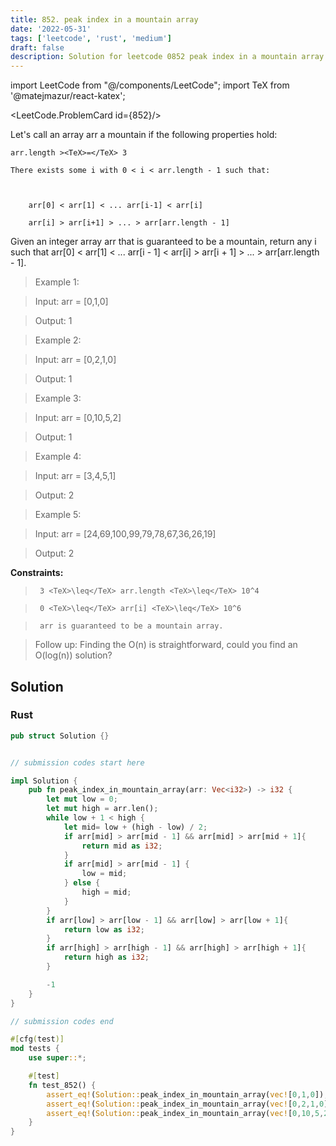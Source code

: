 ```yaml
---
title: 852. peak index in a mountain array
date: '2022-05-31'
tags: ['leetcode', 'rust', 'medium']
draft: false
description: Solution for leetcode 0852 peak index in a mountain array
---
```

import LeetCode from "@/components/LeetCode";
import TeX from '@matejmazur/react-katex';

<LeetCode.ProblemCard id={852}/>
 

  Let's call an array arr a mountain if the following properties hold:

  

  	arr.length ><TeX>=</TeX> 3

  	There exists some i with 0 < i < arr.length - 1 such that:

  	

  		arr[0] < arr[1] < ... arr[i-1] < arr[i] 

  		arr[i] > arr[i+1] > ... > arr[arr.length - 1]

  	

  	

  

  Given an integer array arr that is guaranteed to be a mountain, return any i such that arr[0] < arr[1] < ... arr[i - 1] < arr[i] > arr[i + 1] > ... > arr[arr.length - 1].

   

 >   Example 1:

 >   Input: arr <TeX>=</TeX> [0,1,0]

 >   Output: 1

 >   Example 2:

 >   Input: arr <TeX>=</TeX> [0,2,1,0]

 >   Output: 1

 >   Example 3:

 >   Input: arr <TeX>=</TeX> [0,10,5,2]

 >   Output: 1

 >   Example 4:

 >   Input: arr <TeX>=</TeX> [3,4,5,1]

 >   Output: 2

 >   Example 5:

 >   Input: arr <TeX>=</TeX> [24,69,100,99,79,78,67,36,26,19]

 >   Output: 2

   

  **Constraints:**

  

 >   	3 <TeX>\leq</TeX> arr.length <TeX>\leq</TeX> 10^4

 >   	0 <TeX>\leq</TeX> arr[i] <TeX>\leq</TeX> 10^6

 >   	arr is guaranteed to be a mountain array.

  

   

 >   Follow up: Finding the O(n) is straightforward, could you find an O(log(n)) solution?


## Solution
### Rust
```rust
pub struct Solution {}


// submission codes start here

impl Solution {
    pub fn peak_index_in_mountain_array(arr: Vec<i32>) -> i32 {
        let mut low = 0;
        let mut high = arr.len();
        while low + 1 < high {
            let mid= low + (high - low) / 2;
            if arr[mid] > arr[mid - 1] && arr[mid] > arr[mid + 1]{
                return mid as i32;
            }
            if arr[mid] > arr[mid - 1] {
                low = mid;
            } else {
                high = mid;
            }
        }
        if arr[low] > arr[low - 1] && arr[low] > arr[low + 1]{
            return low as i32;
        }
        if arr[high] > arr[high - 1] && arr[high] > arr[high + 1]{
            return high as i32;
        }

        -1
    }
}

// submission codes end

#[cfg(test)]
mod tests {
    use super::*;

    #[test]
    fn test_852() {
        assert_eq!(Solution::peak_index_in_mountain_array(vec![0,1,0]), 1);
        assert_eq!(Solution::peak_index_in_mountain_array(vec![0,2,1,0]), 1);
        assert_eq!(Solution::peak_index_in_mountain_array(vec![0,10,5,2]), 1);
    }
}

```
